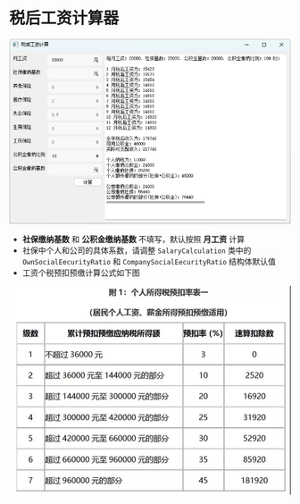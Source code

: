 # 税后工资计算器

![展示](image/show.png)

- **社保缴纳基数** 和 **公积金缴纳基数** 不填写，默认按照 **月工资** 计算
- 社保中个人和公司的具体系数，请调整 `SalaryCalculation` 类中的 `OwnSocialEecurityRatio` 和 `CompanySocialEecurityRatio` 结构体默认值
- 工资个税预扣预缴计算公式如下图

![预扣率表](image/quick.jpg)
